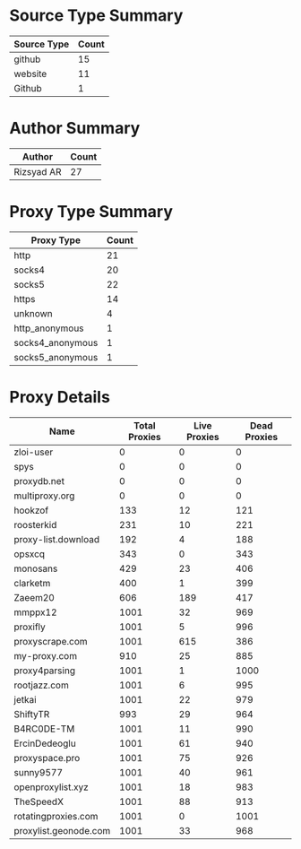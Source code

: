 # Source Type Summary

| Source Type | Count |
|-------------|-------|
| github | 15 |
| website | 11 |
| Github | 1 |


# Author Summary

| Author | Count |
|--------|-------|
| Rizsyad AR | 27 |


# Proxy Type Summary

| Proxy Type | Count |
|------------|-------|
| http | 21 |
| socks4 | 20 |
| socks5 | 22 |
| https | 14 |
| unknown | 4 |
| http_anonymous | 1 |
| socks4_anonymous | 1 |
| socks5_anonymous | 1 |


# Proxy Details

| Name | Total Proxies | Live Proxies | Dead Proxies |
|------|---------------|--------------|---------------|
| zloi-user | 0 | 0 | 0 |
| spys | 0 | 0 | 0 |
| proxydb.net | 0 | 0 | 0 |
| multiproxy.org | 0 | 0 | 0 |
| hookzof | 133 | 12 | 121 |
| roosterkid | 231 | 10 | 221 |
| proxy-list.download | 192 | 4 | 188 |
| opsxcq | 343 | 0 | 343 |
| monosans | 429 | 23 | 406 |
| clarketm | 400 | 1 | 399 |
| Zaeem20 | 606 | 189 | 417 |
| mmppx12 | 1001 | 32 | 969 |
| proxifly | 1001 | 5 | 996 |
| proxyscrape.com | 1001 | 615 | 386 |
| my-proxy.com | 910 | 25 | 885 |
| proxy4parsing | 1001 | 1 | 1000 |
| rootjazz.com | 1001 | 6 | 995 |
| jetkai | 1001 | 22 | 979 |
| ShiftyTR | 993 | 29 | 964 |
| B4RC0DE-TM | 1001 | 11 | 990 |
| ErcinDedeoglu | 1001 | 61 | 940 |
| proxyspace.pro | 1001 | 75 | 926 |
| sunny9577 | 1001 | 40 | 961 |
| openproxylist.xyz | 1001 | 18 | 983 |
| TheSpeedX | 1001 | 88 | 913 |
| rotatingproxies.com | 1001 | 0 | 1001 |
| proxylist.geonode.com | 1001 | 33 | 968 |
